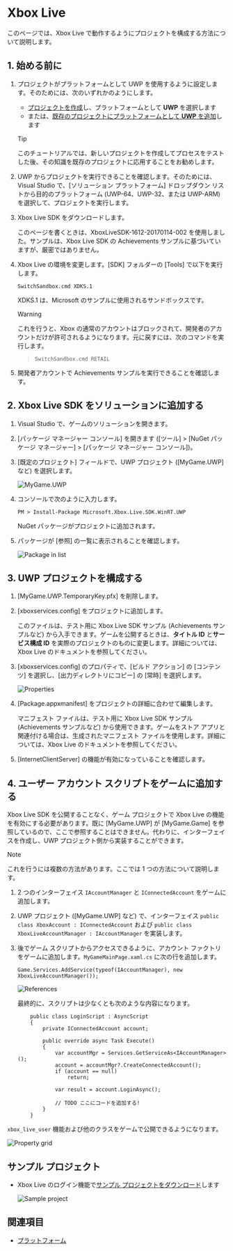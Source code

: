 # Xbox Live

このページでは、Xbox Live で動作するようにプロジェクトを構成する方法について説明します。

## 1. 始める前に

1. プロジェクトがプラットフォームとして UWP を使用するように設定します。そのためには、次のいずれかのようにします。

    * [プロジェクトを作成](../../get-started/create-a-project.md)し、プラットフォームとして **UWP** を選択します
    * または、[既存のプロジェクトにプラットフォームとして **UWP** を追加](../add-or-remove-a-platform.md)します

    >[!TIP]
    >このチュートリアルでは、新しいプロジェクトを作成してプロセスをテストした後、その知識を既存のプロジェクトに応用することをお勧めします。

2. UWP からプロジェクトを実行できることを確認します。そのためには、Visual Studio で、[ソリューション プラットフォーム] ドロップダウン リストから目的のプラットフォーム (UWP-64、UWP-32、または UWP-ARM) を選択して、プロジェクトを実行します。

3. Xbox Live SDK をダウンロードします。

    このページを書くときは、XboxLiveSDK-1612-20170114-002 を使用しました。サンプルは、Xbox Live SDK の Achievements サンプルに基づいていますが、厳密ではありません。

4. Xbox Live の環境を変更します。[SDK] フォルダーの [Tools] で以下を実行します。

    ```
    SwitchSandbox.cmd XDKS.1
    ```

    XDKS.1 は、Microsoft のサンプルに使用されるサンドボックスです。

    >[!WARNING]
    >これを行うと、Xbox の通常のアカウントはブロックされて、開発者のアカウントだけが許可されるようになります。元に戻すには、次のコマンドを実行します。

    >```
    >SwitchSandbox.cmd RETAIL
    >```

5. 開発者アカウントで Achievements サンプルを実行できることを確認します。

## 2. Xbox Live SDK をソリューションに追加する

1. Visual Studio で、ゲームのソリューションを開きます。

2. [パッケージ マネージャー コンソール] を開きます ([ツール] > [NuGet パッケージ マネージャー] > [パッケージ マネージャー コンソール])。

3. [既定のプロジェクト] フィールドで、UWP プロジェクト ([MyGame.UWP] など) を選択します。

	![MyGame.UWP](media/xboxlive01.png)

4. コンソールで次のように入力します。

    ```
    PM > Install-Package Microsoft.Xbox.Live.SDK.WinRT.UWP
    ```

    NuGet パッケージがプロジェクトに追加されます。

5. パッケージが [参照] の一覧に表示されることを確認します。

	![Package in list](media/xboxlive02.png)

## 3. UWP プロジェクトを構成する

1. [MyGame.UWP.TemporaryKey.pfx] を削除します。

2. [xboxservices.config] をプロジェクトに追加します。

    このファイルは、テスト用に Xbox Live SDK サンプル (Achievements サンプルなど) から入手できます。ゲームを公開するときは、**タイトル ID** と**サービス構成 ID** を実際のプロジェクトのものに変更します。詳細については、Xbox Live のドキュメントを参照してください。

3. [xboxservices.config] のプロパティで、[ビルド アクション] の [コンテンツ] を選択し、[出力ディレクトリにコピー] の [常時] を選択します。

	![Properties](media/xboxlive03.png)

4. [Package.appxmanifest] をプロジェクトの詳細に合わせて編集します。

    マニフェスト ファイルは、テスト用に Xbox Live SDK サンプル (Achievements サンプルなど) から使用できます。ゲームをストア アプリと関連付ける場合は、生成されたマニフェスト ファイルを使用します。詳細については、Xbox Live のドキュメントを参照してください。

5. [InternetClientServer] の機能が有効になっていることを確認します。

## 4. ユーザー アカウント スクリプトをゲームに追加する

Xbox Live SDK を公開することなく、ゲーム プロジェクトで Xbox Live の機能を有効にする必要があります。既に [MyGame.UWP] が [MyGame.Game] を参照しているので、ここで参照することはできません。代わりに、インターフェイスを作成し、UWP プロジェクト側から実装することができます。

>[!NOTE]
>これを行うには複数の方法があります。ここでは 1 つの方法について説明します。

1. 2 つのインターフェイス `IAccountManager` と `IConnectedAccount` をゲームに追加します。

2. UWP プロジェクト ([MyGame.UWP] など) で、インターフェイス `public class XboxAccount : IConnectedAccount` および `public class XboxLiveAccountManager : IAccountManager` を実装します。

3. 後でゲーム スクリプトからアクセスできるように、アカウント ファクトリをゲームに追加します。`MyGameMainPage.xaml.cs` に次の行を追加します。

    ```
    Game.Services.AddService(typeof(IAccountManager), new XboxLiveAccountManager());
    ```

    ![References](media/xboxlive04.png)

    最終的に、スクリプトは少なくとも次のような内容になります。

    ```
        public class LoginScript : AsyncScript
        {
            private IConnectedAccount account;

            public override async Task Execute()
            {
                var accountMgr = Services.GetServiceAs<IAccountManager>();
                account = accountMgr?.CreateConnectedAccount();
			    if (account == null)
				    return;

                var result = account.LoginAsync();

	    		// TODO ここにコードを追加する!
            }
        }
    ```

`xbox_live_user` 機能および他のクラスをゲームで公開できるようになります。

![Property grid](media/xboxlive05.png)

## サンプル プロジェクト

* Xbox Live のログイン機能で[サンプル プロジェクトをダウンロード](media/XboxLiveSample.zip)します

    ![Sample project](media/xboxlive08.png)

## 関連項目

* [プラットフォーム](../index.md)
